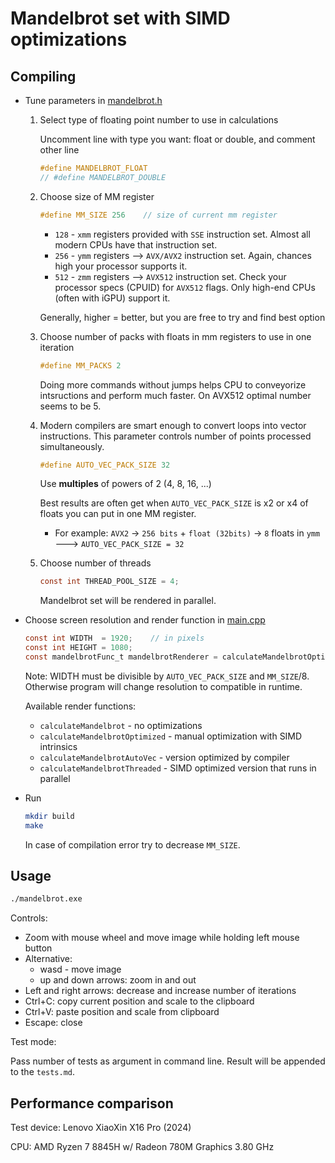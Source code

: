 # Mandelbrot set with SIMD optimizations

## Compiling

+ Tune parameters in [mandelbrot.h](include/mandelbrot.h)
    1. Select type of floating point number to use in calculations

        Uncomment line with type you want: float or double, and comment other line

        ```c
        #define MANDELBROT_FLOAT
        // #define MANDELBROT_DOUBLE
        ```

    2. Choose size of MM register

        ```c
        #define MM_SIZE 256    // size of current mm register
        ```

        + `128` - `xmm` registers provided with `SSE` instruction set. Almost all modern CPUs have that instruction set.
        + `256` - `ymm` registers --> `AVX/AVX2` instruction set. Again, chances high your processor supports it.
        + `512` - `zmm` registers --> `AVX512` instruction set. Check your processor specs (CPUID) for `AVX512` flags. Only high-end CPUs (often with iGPU) support it.

        Generally, higher = better, but you are free to try and find best option

    3. Choose number of packs with floats in mm registers to use in one iteration

        ```c
        #define MM_PACKS 2
        ```

        Doing more commands without jumps helps CPU to conveyorize intsructions and perform much faster. On AVX512 optimal number seems to be 5.

    4. Modern compilers are smart enough to convert loops into vector instructions. This parameter controls number of points processed simultaneously.

        ```c
        #define AUTO_VEC_PACK_SIZE 32
        ```

        Use __multiples__ of powers of 2 (4, 8, 16, ...)  

        Best results are often get when `AUTO_VEC_PACK_SIZE` is x2 or x4 of floats you can put in one MM register.

        + For example: `AVX2` -> `256 bits` + `float (32bits)` -> `8` floats in `ymm` ---> `AUTO_VEC_PACK_SIZE = 32`
    5. Choose number of threads

        ```c
        const int THREAD_POOL_SIZE = 4;
        ```

        Mandelbrot set will be rendered in parallel.

+ Choose screen resolution and render function in [main.cpp](src/main.cpp)

    ```c
    const int WIDTH  = 1920;    // in pixels
    const int HEIGHT = 1080;
    const mandelbrotFunc_t mandelbrotRenderer = calculateMandelbrotOptimized;
    ```

    Note: WIDTH must be divisible by `AUTO_VEC_PACK_SIZE` and `MM_SIZE`/8. Otherwise program will change resolution to compatible in runtime.

    Available render functions:
  + `calculateMandelbrot` - no optimizations
  + `calculateMandelbrotOptimized` - manual optimization with SIMD intrinsics
  + `calculateMandelbrotAutoVec` - version optimized by compiler
  + `calculateMandelbrotThreaded` - SIMD optimized version that runs in parallel

+ Run

    ```bash
    mkdir build
    make
    ```

    In case of compilation error try to decrease `MM_SIZE`.

## Usage

```bash
./mandelbrot.exe
```

Controls:

+ Zoom with mouse wheel and move image while holding left mouse button
+ Alternative:
  + wasd - move image
  + up and down arrows: zoom in and out
+ Left and right arrows: decrease and increase number of iterations
+ Ctrl+C: copy current position and scale to the clipboard
+ Ctrl+V: paste position and scale from clipboard
+ Escape: close

Test mode:

Pass number of tests as argument in command line. Result will be appended to the `tests.md`.

## Performance comparison

Test device: Lenovo XiaoXin X16 Pro (2024)

CPU: AMD Ryzen 7 8845H w/ Radeon 780M Graphics   3.80 GHz
